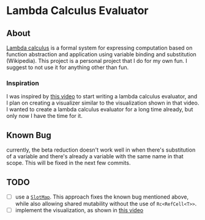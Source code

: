 # Lambda Calculus Evaluator
## About
[Lambda calculus](https://en.wikipedia.org/wiki/Lambda_calculus) is a formal system for expressing computation based on function abstraction and application using variable binding and substitution (Wikipedia).
This project is a personal project that I do for my own fun.
I suggest to not use it for anything other than fun.

### Inspiration
I was inspired by [this video](https://www.youtube.com/watch?v=RcVA8Nj6HEo) to start writing a lambda calculus evaluator, and I plan on creating a visualizer similar to the visualization shown in that video. I wanted to create a lambda calculus evaluator for a long time already, but only now I have the time for it.

## Known Bug
currently, the beta reduction doesn't work well in when there's substitution of a variable and there's already a variable with the same name in that scope.
This will be fixed in the next few commits.

## TODO
 - [ ] use a [`SlotMap`](https://docs.rs/slotmap/latest/slotmap/). This approach fixes the known bug mentioned above, while also allowing shared mutability without the use of `Rc<RefCell<T>>`.
 - [ ] implement the visualization, as shown in [this video](https://www.youtube.com/watch?v=RcVA8Nj6HEo)
